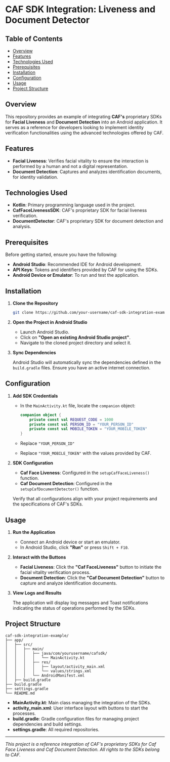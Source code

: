 # CAF SDK Integration: Liveness and Document Detector

## Table of Contents

- [Overview](#overview)
- [Features](#features)
- [Technologies Used](#technologies-used)
- [Prerequisites](#prerequisites)
- [Installation](#installation)
- [Configuration](#configuration)
- [Usage](#usage)
- [Project Structure](#project-structure)

## Overview

This repository provides an example of integrating **CAF's** proprietary SDKs for **Facial Liveness** and **Document Detection** into an Android application. It serves as a reference for developers looking to implement identity verification functionalities using the advanced technologies offered by CAF.

## Features

- **Facial Liveness**: Verifies facial vitality to ensure the interaction is performed by a human and not a digital representation.
- **Document Detection**: Captures and analyzes identification documents, for identity validation.

## Technologies Used

- **Kotlin**: Primary programming language used in the project.
- **CafFaceLivenessSDK**: CAF's proprietary SDK for facial liveness verification.
- **DocumentDetector**: CAF's proprietary SDK for document detection and analysis.

## Prerequisites

Before getting started, ensure you have the following:

- **Android Studio**: Recommended IDE for Android development.
- **API Keys**: Tokens and identifiers provided by CAF for using the SDKs.
- **Android Device or Emulator**: To run and test the application.

## Installation

1. **Clone the Repository**

   ```bash
   git clone https://github.com/your-username/caf-sdk-integration-example.git
   ```

2. **Open the Project in Android Studio**

   - Launch Android Studio.
   - Click on **"Open an existing Android Studio project"**.
   - Navigate to the cloned project directory and select it.

3. **Sync Dependencies**

   Android Studio will automatically sync the dependencies defined in the `build.gradle` files. Ensure you have an active internet connection.

## Configuration

1. **Add SDK Credentials**

   - In the `MainActivity.kt` file, locate the `companion` object:

     ```Kotlin
     companion object {
         private const val REQUEST_CODE = 1000
         private const val PERSON_ID = "YOUR_PERSON_ID"
         private const val MOBILE_TOKEN = "YOUR_MOBILE_TOKEN"
     }
     ```

   - Replace `"YOUR_PERSON_ID"`
   - Replace `"YOUR_MOBILE_TOKEN"` with the values provided by CAF.

2. **SDK Configuration**

   - **Caf Face Liveness**: Configured in the `setupCafFaceLiveness()` function.
   - **Caf Document Detection**: Configured in the `setupCafDocumentDetector()` function.

   Verify that all configurations align with your project requirements and the specifications of CAF's SDKs.

## Usage

1. **Run the Application**

   - Connect an Android device or start an emulator.
   - In Android Studio, click **"Run"** or press `Shift + F10`.

2. **Interact with the Buttons**

   - **Facial Liveness**: Click the **"Caf FaceLiveness"** button to initiate the facial vitality verification process.
   - **Document Detection**: Click the **"Caf Document Detection"** button to capture and analyze identification documents.

3. **View Logs and Results**

   The application will display log messages and Toast notifications indicating the status of operations performed by the SDKs.

## Project Structure

```
caf-sdk-integration-example/
├── app/
│   ├── src/
│   │   ├── main/
│   │   │   ├── java/com/yourusername/cafsdk/
│   │   │   │   └── MainActivity.kt
│   │   │   ├── res/
│   │   │   │   ├── layout/activity_main.xml
│   │   │   │   └── values/strings.xml
│   │   │   └── AndroidManifest.xml
│   ├── build.gradle
├── build.gradle
├── settings.gradle
└── README.md
```

- **MainActivity.kt**: Main class managing the integration of the SDKs.
- **activity_main.xml**: User interface layout with buttons to start the processes.
- **build.gradle**: Gradle configuration files for managing project dependencies and build settings.
- **settings.gradle**: All required repositories.

---

*This project is a reference integration of CAF's proprietary SDKs for Caf Face Liveness and Caf Document Detection. All rights to the SDKs belong to CAF.*